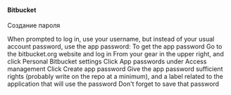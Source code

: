 #### Bitbucket

Создание пароля

When prompted to log in, use your username, but instead of your usual account password, use the app password:
To get the app password
    Go to the bitbucket.org website and log in
    From your gear in the upper right, and click Personal Bitbucket settings
    Click App passwords under Access management
    Click Create app password
    Give the app password sufficient rights (probably write on the repo at a minimum), and a label related to the application that will use the password
    Don't forget to save that password

